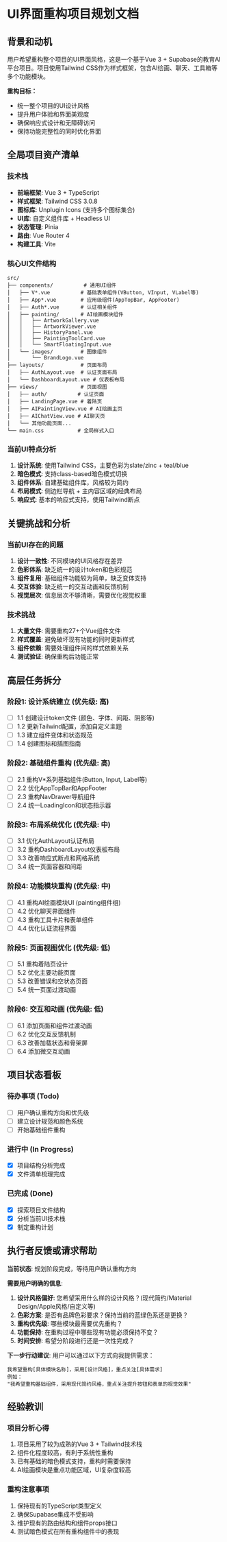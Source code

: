 # UI界面重构项目规划文档

## 背景和动机

用户希望重构整个项目的UI界面风格，这是一个基于Vue 3 + Supabase的教育AI平台项目。项目使用Tailwind CSS作为样式框架，包含AI绘画、聊天、工具箱等多个功能模块。

**重构目标：**
- 统一整个项目的UI设计风格
- 提升用户体验和界面美观度
- 确保响应式设计和无障碍访问
- 保持功能完整性的同时优化界面

## 全局项目资产清单

### 技术栈
- **前端框架**: Vue 3 + TypeScript
- **样式框架**: Tailwind CSS 3.0.8
- **图标库**: Unplugin Icons (支持多个图标集合)
- **UI库**: 自定义组件库 + Headless UI
- **状态管理**: Pinia
- **路由**: Vue Router 4
- **构建工具**: Vite

### 核心UI文件结构

```
src/
├── components/          # 通用UI组件
│   ├── V*.vue          # 基础表单组件(VButton, VInput, VLabel等)
│   ├── App*.vue        # 应用级组件(AppTopBar, AppFooter)
│   ├── Auth*.vue       # 认证相关组件
│   ├── painting/       # AI绘画模块组件
│   │   ├── ArtworkGallery.vue
│   │   ├── ArtworkViewer.vue
│   │   ├── HistoryPanel.vue
│   │   ├── PaintingToolCard.vue
│   │   └── SmartFloatingInput.vue
│   └── images/         # 图像组件
│       └── BrandLogo.vue
├── layouts/            # 页面布局
│   ├── AuthLayout.vue  # 认证页面布局
│   └── DashboardLayout.vue # 仪表板布局
├── views/              # 页面视图
│   ├── auth/          # 认证页面
│   ├── LandingPage.vue # 着陆页
│   ├── AIPaintingView.vue # AI绘画主页
│   ├── AIChatView.vue # AI聊天页
│   └── 其他功能页面...
└── main.css           # 全局样式入口
```

### 当前UI特点分析
1. **设计系统**: 使用Tailwind CSS，主要色彩为slate/zinc + teal/blue
2. **暗色模式**: 支持class-based暗色模式切换
3. **组件体系**: 自建基础组件库，风格较为简约
4. **布局模式**: 侧边栏导航 + 主内容区域的经典布局
5. **响应式**: 基本的响应式支持，使用Tailwind断点

## 关键挑战和分析

### 当前UI存在的问题
1. **设计一致性**: 不同模块的UI风格存在差异
2. **色彩体系**: 缺乏统一的设计token和色彩规范
3. **组件复用**: 基础组件功能较为简单，缺乏变体支持
4. **交互体验**: 缺乏统一的交互动画和反馈机制
5. **视觉层次**: 信息层次不够清晰，需要优化视觉权重

### 技术挑战
1. **大量文件**: 需要重构27+个Vue组件文件
2. **样式覆盖**: 避免破坏现有功能的同时更新样式
3. **组件依赖**: 需要处理组件间的样式依赖关系
4. **测试验证**: 确保重构后功能正常

## 高层任务拆分

### 阶段1: 设计系统建立 (优先级: 高)
- [ ] 1.1 创建设计token文件 (颜色、字体、间距、阴影等)
- [ ] 1.2 更新Tailwind配置，添加自定义主题
- [ ] 1.3 建立组件变体和状态规范
- [ ] 1.4 创建图标和插图指南

### 阶段2: 基础组件重构 (优先级: 高)  
- [ ] 2.1 重构V*系列基础组件(Button, Input, Label等)
- [ ] 2.2 优化AppTopBar和AppFooter
- [ ] 2.3 重构NavDrawer导航组件
- [ ] 2.4 统一LoadingIcon和状态指示器

### 阶段3: 布局系统优化 (优先级: 中)
- [ ] 3.1 优化AuthLayout认证布局
- [ ] 3.2 重构DashboardLayout仪表板布局  
- [ ] 3.3 改善响应式断点和网格系统
- [ ] 3.4 统一页面容器和间距

### 阶段4: 功能模块重构 (优先级: 中)
- [ ] 4.1 重构AI绘画模块UI (painting组件组)
- [ ] 4.2 优化聊天界面组件
- [ ] 4.3 重构工具卡片和表单组件
- [ ] 4.4 优化认证流程界面

### 阶段5: 页面视图优化 (优先级: 低)
- [ ] 5.1 重构着陆页设计
- [ ] 5.2 优化主要功能页面
- [ ] 5.3 改善错误和空状态页面
- [ ] 5.4 统一页面过渡动画

### 阶段6: 交互和动画 (优先级: 低)
- [ ] 6.1 添加页面和组件过渡动画
- [ ] 6.2 优化交互反馈机制
- [ ] 6.3 改善加载状态和骨架屏
- [ ] 6.4 添加微交互动画

## 项目状态看板

### 待办事项 (Todo)
- [ ] 用户确认重构方向和优先级
- [ ] 建立设计规范和颜色系统
- [ ] 开始基础组件重构

### 进行中 (In Progress)  
- [x] 项目结构分析完成
- [x] 文件清单梳理完成

### 已完成 (Done)
- [x] 探索项目文件结构
- [x] 分析当前UI技术栈
- [x] 制定重构计划

## 执行者反馈或请求帮助

**当前状态**: 规划阶段完成，等待用户确认重构方向

**需要用户明确的信息**:
1. **设计风格偏好**: 您希望采用什么样的设计风格？(现代简约/Material Design/Apple风格/自定义等)
2. **色彩方案**: 是否有品牌色彩要求？保持当前的蓝绿色系还是更换？
3. **重构优先级**: 哪些模块最需要优先重构？
4. **功能保持**: 在重构过程中哪些现有功能必须保持不变？
5. **时间安排**: 希望分阶段进行还是一次性完成？

**下一步行动建议**:
用户可以通过以下方式向我提供需求：

```
我希望重构[具体模块名称]，采用[设计风格]，重点关注[具体需求]
例如：
"我希望重构基础组件，采用现代简约风格，重点关注提升按钮和表单的视觉效果"
```

## 经验教训

### 项目分析心得
1. 项目采用了较为成熟的Vue 3 + Tailwind技术栈
2. 组件化程度较高，有利于系统性重构  
3. 已有基础的暗色模式支持，重构时需要保持
4. AI绘画模块是重点功能区域，UI复杂度较高

### 重构注意事项
1. 保持现有的TypeScript类型定义
2. 确保Supabase集成不受影响
3. 维护现有的路由结构和组件props接口
4. 测试暗色模式在所有重构组件中的表现
